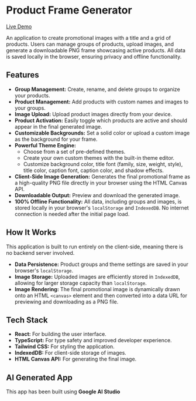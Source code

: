 # Product Frame Generator

[Live Demo](https://framegen.sgx.sentrasoft.co.id)

An application to create promotional images with a title and a grid of products. Users can manage groups of products, upload images, and generate a downloadable PNG frame showcasing active products. All data is saved locally in the browser, ensuring privacy and offline functionality.

## Features

*   **Group Management:** Create, rename, and delete groups to organize your products.
*   **Product Management:** Add products with custom names and images to your groups.
*   **Image Upload:** Upload product images directly from your device.
*   **Product Activation:** Easily toggle which products are active and should appear in the final generated image.
*   **Customizable Backgrounds:** Set a solid color or upload a custom image as the background for your frame.
*   **Powerful Theme Engine:**
    *   Choose from a set of pre-defined themes.
    *   Create your own custom themes with the built-in theme editor.
    *   Customize background color, title font (family, size, weight, style), title color, caption font, caption color, and shadow effects.
*   **Client-Side Image Generation:** Generates the final promotional frame as a high-quality PNG file directly in your browser using the HTML Canvas API.
*   **Downloadable Output:** Preview and download the generated image.
*   **100% Offline Functionality:** All data, including groups and images, is stored locally in your browser's `localStorage` and `IndexedDB`. No internet connection is needed after the initial page load.

## How It Works

This application is built to run entirely on the client-side, meaning there is no backend server involved.

*   **Data Persistence:** Product groups and theme settings are saved in your browser's `localStorage`.
*   **Image Storage:** Uploaded images are efficiently stored in `IndexedDB`, allowing for larger storage capacity than `localStorage`.
*   **Image Rendering:** The final promotional image is dynamically drawn onto an HTML `<canvas>` element and then converted into a data URL for previewing and downloading as a PNG file.

## Tech Stack

*   **React:** For building the user interface.
*   **TypeScript:** For type safety and improved developer experience.
*   **Tailwind CSS:** For styling the application.
*   **IndexedDB:** For client-side storage of images.
*   **HTML Canvas API:** For generating the final image.

## AI Generated App

This app has been built using **Google AI Studio**
